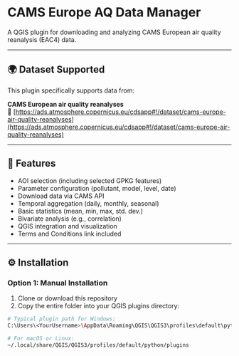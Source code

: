 # CAMS Europe AQ Data Manager

A QGIS plugin for downloading and analyzing CAMS European air quality reanalysis (EAC4) data.  

---

## 🌍 Dataset Supported

This plugin specifically supports data from:

**CAMS European air quality reanalyses**  
🔗 [https://ads.atmosphere.copernicus.eu/cdsapp#!/dataset/cams-europe-air-quality-reanalyses](https://ads.atmosphere.copernicus.eu/cdsapp#!/dataset/cams-europe-air-quality-reanalyses)

---

## 🧭 Features

- AOI selection (including selected GPKG features)
- Parameter configuration (pollutant, model, level, date)
- Download data via CAMS API
- Temporal aggregation (daily, monthly, seasonal)
- Basic statistics (mean, min, max, std. dev.)
- Bivariate analysis (e.g., correlation)
- QGIS integration and visualization
- Terms and Conditions link included

---

## ⚙️ Installation

### Option 1: Manual Installation

1. Clone or download this repository
2. Copy the entire folder into your QGIS plugins directory:

```bash
# Typical plugin path for Windows:
C:\Users\<YourUsername>\AppData\Roaming\QGIS\QGIS3\profiles\default\python\plugins

# For macOS or Linux:
~/.local/share/QGIS/QGIS3/profiles/default/python/plugins

